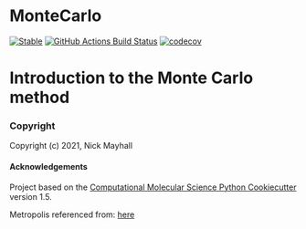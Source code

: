 MonteCarlo
==============================
[//]: # (Badges)
[![Stable](https://img.shields.io/badge/docs-stable-blue.svg)](https://chem-phys-x684.github.io/MonteCarlo/)
[![GitHub Actions Build Status](https://github.com/CHEM-PHYS-X684/montecarlo/workflows/CI/badge.svg)](https://github.com/CHEM-PHYS-X684/montecarlo/actions?query=workflow%3ACI)
[![codecov](https://codecov.io/gh/CHEM-PHYS-X684/MonteCarlo/branch/main/graph/badge.svg?token=jMGsoviVV0)](https://codecov.io/gh/CHEM-PHYS-X684/MonteCarlo)

# Introduction to the Monte Carlo method


### Copyright

Copyright (c) 2021, Nick Mayhall


#### Acknowledgements
 
Project based on the 
[Computational Molecular Science Python Cookiecutter](https://github.com/molssi/cookiecutter-cms) version 1.5.

Metropolis referenced from: [here](https://arxiv.org/pdf/0803.0217.pdf)
